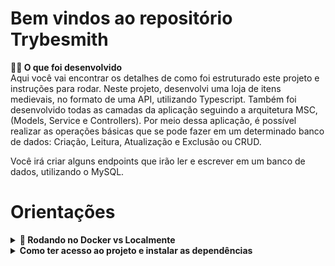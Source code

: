 # Bem vindos ao repositório Trybesmith


<strong>👨‍💻 O que foi desenvolvido</strong><br />
    Aqui você vai encontrar os detalhes de como foi estruturado este projeto e instruções para rodar.
    Neste projeto, desenvolvi uma loja de itens medievais, no formato de uma API, utilizando Typescript.
    Também foi desenvolvido todas as camadas da aplicação seguindo a arquitetura MSC, (Models, Service e Controllers).
    Por meio dessa aplicação, é possível realizar as operações básicas que se pode fazer em um determinado banco de dados: Criação, Leitura, Atualização e Exclusão ou CRUD.

Você irá criar alguns endpoints que irão ler e escrever em um banco de dados, utilizando o MySQL.



# Orientações

<details>
  <summary><strong>🐋 Rodando no Docker vs Localmente</strong></summary><br />
  
  ## 👉 Com Docker

> Rode os serviços `node` e `db` com o comando `docker-compose up -d`.
  - Lembre-se de parar o `mysql` se estiver usando localmente na porta padrão (`3306`), ou adapte, caso queira fazer uso da aplicação em containers
  - Esses serviços irão inicializar um container chamado `trybesmith` e outro chamado `trybesmith_db`.
  - A partir daqui você pode rodar o container `trybesmith` via CLI ou abri-lo no VS Code.

  > Use o comando `docker exec -it trybesmith bash`.
  - Ele te dará acesso ao terminal interativo do container criado pelo compose, que está rodando em segundo plano.

  > Instale as dependências [**Caso existam**] com `npm install`

---
  
  ## 👉 Sem Docker
  
  > :information_source: Instale as dependências [**Caso existam**] com `npm install`
    
  - ✨ **Dica:** Para rodar o projeto desta forma, obrigatoriamente você deve ter o `node` instalado em seu computador.

  <br>
</details>

<details>
<summary><strong>Como ter acesso ao projeto e instalar as dependências</strong></summary><br />

    1. Entre na pasta do repositório que você acabou de clonar ou fazer o download do arquivo zip:
    * `cd pasta-do-repositório`

    2. Instale as dependências:
    *`npm install`

    3. Suba os imagens do servidor node e do banco de do docker-compose com o comando:
    *`docker-compose up -d`
    
</details>
